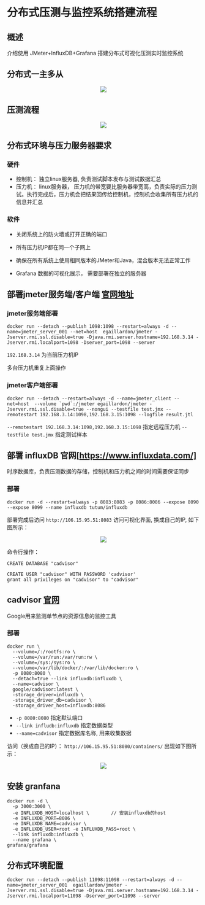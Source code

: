 # 分布式压测与监控系统搭建流程

## 概述

介绍使用 JMeter+InfluxDB+Grafana 搭建分布式可视化压测实时监控系统

## 分布式一主多从

<p align='center'>
<img src='https://jmeter.apache.org/images/screenshots/distributed-jmeter.svg'>
</p>

## 压测流程

<p align='center'>
<img src='https://jmeter.apache.org/images/screenshots/distributed-names.svg'>
</p>


## 分布式环境与压力服务器要求

### 硬件

- 控制机： 独立linux服务器, 负责测试脚本发布与测试数据汇总
- 压力机： linux服务器， 压力机的带宽要比服务器带宽高，负责实际的压力测试。执行完成后，压力机会把结果回传给控制机，控制机会收集所有压力机的信息并汇总


### 软件

- 关闭系统上的防火墙或打开正确的端口
- 所有压力机IP都在同一个子网上
- 确保在所有系统上使用相同版本的JMeter和Java，混合版本无法正常工作


- Grafana 数据的可视化展示， 需要部署在独立的服务器

## 部署jmeter服务端/客户端  [官网地址](https://jmeter.apache.org/download_jmeter.cgi)

### jmeter服务端部署

```
docker run --detach --publish 1098:1098 --restart=always -d --name=jmeter_server_001 --net=host  egaillardon/jmeter -Jserver.rmi.ssl.disable=true -Djava.rmi.server.hostname=192.168.3.14 -Jserver.rmi.localport=1098 -Dserver_port=1098 --server
```

`192.168.3.14` 为当前压力机IP

多台压力机重复上面操作

### jmeter客户端部署

```
docker run --detach --restart=always -d --name=jmeter_client --net=host  --volume `pwd`:/jmeter egaillardon/jmeter -Jserver.rmi.ssl.disable=true --nongui --testfile test.jmx --remotestart 192.168.3.14:1098,192.168.3.15:1098 --logfile result.jtl
```

`--remotestart 192.168.3.14:1098,192.168.3.15:1098`   指定远程压力机
`--testfile test.jmx`  指定测试样本

## 部署 influxDB 官网[https://www.influxdata.com/]

时序数据库，负责压测数据的存储，控制机和压力机之间的时间需要保证同步

### 部署

```
docker run -d --restart=always -p 8083:8083 -p 8086:8086 --expose 8090 --expose 8099 --name influxdb tutum/influxdb
```

部署完成后访问 `http://106.15.95.51:8083`  访问可视化界面, 换成自己的IP, 如下图所示：

<p align='center'>
<img src='https://github.com/w1991668899/blog/blob/master/image/monitoring/bbbb2332.png'>
</p>

命令行操作：

```
CREATE DATABASE "cadvisor"
```

```
CREATE USER "cadvisor" WITH PASSWORD 'cadvisor'
grant all privileges on "cadvisor" to "cadvisor"
```

## cadvisor  [官网](https://github.com/google/cadvisor)

Google用来监测单节点的资源信息的监控工具

### 部署

```
docker run \
  --volume=/:/rootfs:ro \
  --volume=/var/run:/var/run:rw \
  --volume=/sys:/sys:ro \
  --volume=/var/lib/docker/:/var/lib/docker:ro \
  -p 8080:8080 \
  --detach=true --link influxdb:influxdb \
  --name=cadvisor \
  google/cadvisor:latest \
  -storage_driver=influxdb \
  -storage_driver_db=cadvisor \
  -storage_driver_host=influxdb:8086
```

- `-p 8080:8080` 指定默认端口
- `--link infludb:influxdb` 指定数据类型
- `--name=cadvisor` 指定数据库名称, 用来收集数据


访问（换成自己的IP）： `http://106.15.95.51:8080/containers/`  出现如下图所示：

<p align='center'>
<img src='https://github.com/w1991668899/blog/blob/master/image/monitoring/aa213213.png'>
</p>

## 安装 granfana  

```
docker run -d \
  -p 3000:3000 \
  -e INFLUXDB_HOST=localhost \        // 安装influxdb的host
  -e INFLUXDB_PORT=8086 \
  -e INFLUXDB_NAME=cadvisor \
  -e INFLUXDB_USER=root -e INFLUXDB_PASS=root \
  --link influxdb:influxdb \
  --name grafana \
grafana/grafana
```

## 分布式环境配置

```
docker run --detach --publish 11098:11098 --restart=always -d --name=jmeter_server_001  egaillardon/jmeter -Jserver.rmi.ssl.disable=true -Djava.rmi.server.hostname=192.168.3.14 -Jserver.rmi.localport=11098 -Dserver_port=11098 --server
```







